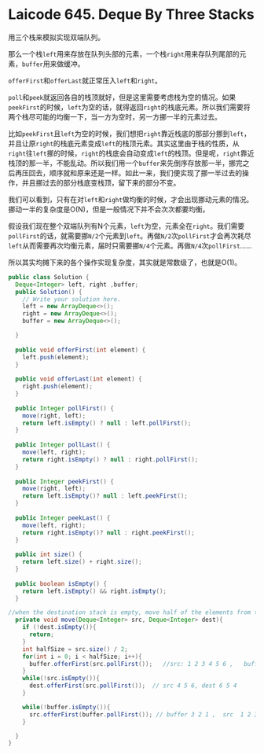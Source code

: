 # Laicode 645. Deque By Three Stacks

用三个栈来模拟实现双端队列。

那么一个栈`left`用来存放在队列头部的元素，一个栈`right`用来存队列尾部的元素，`buffer`用来做缓冲。

`offerFirst`和`offerLast`就正常压入`left`和`right`。

`poll`和`peek`就返回各自的栈顶就好，但是这里需要考虑栈为空的情况。如果`peekFirst`的时候，`left`为空的话，就得返回`right`的栈底元素。所以我们需要将两个栈尽可能的均衡一下，当一方为空时，另一方挪一半的元素过去。

比如`peekFirst`且`left`为空的时候，我们想把`right`靠近栈底的那部分挪到`left`，并且让原`right`的栈底元素变成`left`的栈顶元素。其实这里由于栈的性质，从`right`往`left`挪的时候，`right`的栈底会自动变成`left`的栈顶。但是呢，`right`靠近栈顶的那一半，不能乱动。所以我们用一个`buffer`来先倒序存放那一半，挪完之后再压回去，顺序就和原来还是一样。如此一来，我们便实现了挪一半过去的操作，并且挪过去的部分栈底变栈顶，留下来的部分不变。

我们可以看到，只有在对`left`和`right`做均衡的时候，才会出现挪动元素的情况。挪动一半的复杂度是O(N)，但是一般情况下并不会次次都要均衡。

假设我们现在整个双端队列有N个元素，`left`为空，元素全在`right`。我们需要`pollFirst`的话，就需要挪`N/2`个元素到`left`。再做`N/2`次`pollFirst`才会再次耗尽`left`从而需要再次均衡元素，届时只需要挪`N/4`个元素。再做`N/4`次`pollFirst`……

所以其实均摊下来的各个操作实现复杂度，其实就是常数级了，也就是O(1)。

```java
public class Solution {
  Deque<Integer> left, right ,buffer;
  public Solution() {
    // Write your solution here.
    left = new ArrayDeque<>();
    right = new ArrayDeque<>();
    buffer = new ArrayDeque<>();

  }
  
  public void offerFirst(int element) {
    left.push(element);
  }
  
  public void offerLast(int element) {
    right.push(element);
  }
  
  public Integer pollFirst() {
    move(right, left);
    return left.isEmpty() ? null : left.pollFirst();
  }
  
  public Integer pollLast() {
    move(left, right);
    return right.isEmpty() ? null : right.pollFirst();
  }
  
  public Integer peekFirst() {
    move(right, left);
    return left.isEmpty()? null : left.peekFirst();
  }
  
  public Integer peekLast() {
    move(left, right);
    return right.isEmpty()? null : right.peekFirst();
  }
  
  public int size() {
    return left.size() + right.size();
  }
  
  public boolean isEmpty() {
    return left.isEmpty() && right.isEmpty();
  }

//when the destination stack is empty, move half of the elements from the source stack to the dest stack
  private void move(Deque<Integer> src, Deque<Integer> dest){
    if (!dest.isEmpty()){
      return;
    }
    int halfSize = src.size() / 2;
    for(int i = 0; i < halfSize; i++){
      buffer.offerFirst(src.pollFirst());   //src: 1 2 3 4 5 6 ,   buffer: 3 2 1    
    }
    while(!src.isEmpty()){
      dest.offerFirst(src.pollFirst());  // src 4 5 6, dest 6 5 4
    }

    while(!buffer.isEmpty()){
      src.offerFirst(buffer.pollFirst()); // buffer 3 2 1 ,  src  1 2 3  
    }

  }
}
```